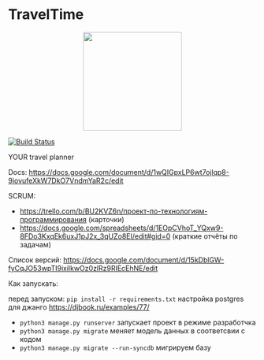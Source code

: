 # TravelTime

<center><img src="https://github.com/AShedko/kicktravel/blob/master/logoTT.jpg" height="200" align="middle"> </center>

[![Build Status](https://travis-ci.org/AShedko/TravelTime.svg?branch=master)](https://travis-ci.org/AShedko/TravelTime)

YOUR travel planner

Docs:
https://docs.google.com/document/d/1wQIGpxLP6wt7ojlqp8-9iovufeXkW7DkO7VndmYaR2c/edit

SCRUM:
* https://trello.com/b/BU2KVZ6n/проект-по-технологиям-программирования (карточки)
* https://docs.google.com/spreadsheets/d/1EOpCVhoT_YQxw9-8FDo3KxqEk6uxJ1pJ2x_3qUZo8EI/edit#gid=0 (краткие отчёты по задачам)

Список версий:
https://docs.google.com/document/d/15kDblGW-fyCqJO53wpTI9ixilkwOz0zlRz9RIEcEhNE/edit

Как запускать:

перед запуском:
`
pip install -r requirements.txt
`
настройка postgres для джанго
https://djbook.ru/examples/77/

* `python3 manage.py runserver` запускает проект в режиме разработчка
* `python3 manage.py migrate` меняет модель данных в соответсвии с кодом
* `python3 manage.py migrate --run-syncdb` мигрируем базу
